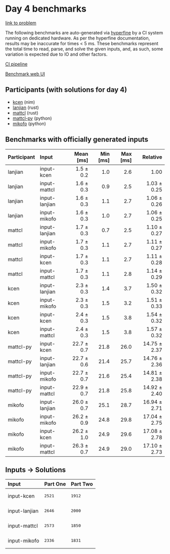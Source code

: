 # Day 4 benchmarks

[link to problem](https://adventofcode.com/2024/day/4)

The following benchmarks are auto-generated via
[hyperfine](https://github.com/sharkdp/hyperfine) by a CI system running on
dedicated hardware. As per the hyperfine documentation, results may be
inaccurate for times < 5 ms. These benchmarks represent the total time to read,
parse, and solve the given inputs, and, as such, some variation is expected due
to IO and other factors.

[CI pipeline](http://ci.papercode.net:8080/teams/main/pipelines/aoc2024)

[Benchmark web UI](https://aoc.ancalagon.black)


## Participants (with solutions for day 4)

- [kcen](https://github.com/kcen/aoc2024) (nim)
- [lanjian](https://github.com/lanjian/aoc-2024) (rust)
- [mattcl](https://github.com/mattcl/aoc2024) (rust)
- [mattcl-py](https://github.com/mattcl/aoc2024-py) (python)
- [mikofo](https://github.com/mikofo/aoc2024) (python)


## Benchmarks with officially generated inputs

| Participant | Input | Mean [ms] | Min [ms] | Max [ms] | Relative |
|:---|:---|---:|---:|---:|---:|
| lanjian | input-kcen | 1.5 ± 0.2 | 1.0 | 2.6 | 1.00 |
| lanjian | input-mattcl | 1.6 ± 0.3 | 0.9 | 2.5 | 1.03 ± 0.25 |
| lanjian | input-lanjian | 1.6 ± 0.3 | 1.1 | 2.7 | 1.06 ± 0.26 |
| lanjian | input-mikofo | 1.6 ± 0.3 | 1.0 | 2.7 | 1.06 ± 0.25 |
| mattcl | input-lanjian | 1.7 ± 0.3 | 0.7 | 2.5 | 1.10 ± 0.27 |
| mattcl | input-mikofo | 1.7 ± 0.3 | 1.1 | 2.7 | 1.11 ± 0.27 |
| mattcl | input-kcen | 1.7 ± 0.3 | 1.1 | 2.7 | 1.11 ± 0.28 |
| mattcl | input-mattcl | 1.7 ± 0.3 | 1.1 | 2.8 | 1.14 ± 0.29 |
| kcen | input-lanjian | 2.3 ± 0.3 | 1.4 | 3.7 | 1.50 ± 0.32 |
| kcen | input-mikofo | 2.3 ± 0.3 | 1.5 | 3.2 | 1.51 ± 0.33 |
| kcen | input-kcen | 2.4 ± 0.3 | 1.5 | 3.8 | 1.54 ± 0.32 |
| kcen | input-mattcl | 2.4 ± 0.3 | 1.5 | 3.8 | 1.57 ± 0.32 |
| mattcl-py | input-kcen | 22.7 ± 0.7 | 21.8 | 26.0 | 14.75 ± 2.37 |
| mattcl-py | input-lanjian | 22.7 ± 0.6 | 21.4 | 25.7 | 14.76 ± 2.36 |
| mattcl-py | input-mikofo | 22.7 ± 0.7 | 21.6 | 25.4 | 14.81 ± 2.38 |
| mattcl-py | input-mattcl | 22.9 ± 0.7 | 21.8 | 25.8 | 14.92 ± 2.40 |
| mikofo | input-lanjian | 26.0 ± 0.7 | 25.1 | 28.7 | 16.94 ± 2.71 |
| mikofo | input-mikofo | 26.2 ± 0.9 | 24.8 | 29.8 | 17.04 ± 2.75 |
| mikofo | input-kcen | 26.2 ± 1.0 | 24.9 | 29.6 | 17.08 ± 2.78 |
| mikofo | input-mattcl | 26.3 ± 0.7 | 24.9 | 29.0 | 17.10 ± 2.73 |


## Inputs -> Solutions

| Input | Part One | Part Two |
|:---|:---|:---|
|input-kcen|<pre>2521</pre>|<pre>1912</pre>|
|input-lanjian|<pre>2646</pre>|<pre>2000</pre>|
|input-mattcl|<pre>2573</pre>|<pre>1850</pre>|
|input-mikofo|<pre>2336</pre>|<pre>1831</pre>|
